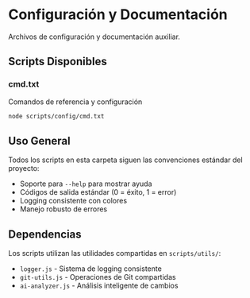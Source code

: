 # Configuración y Documentación

Archivos de configuración y documentación auxiliar.

## Scripts Disponibles

### cmd.txt
Comandos de referencia y configuración

```bash
node scripts/config/cmd.txt
```

## Uso General

Todos los scripts en esta carpeta siguen las convenciones estándar del proyecto:
- Soporte para `--help` para mostrar ayuda
- Códigos de salida estándar (0 = éxito, 1 = error)
- Logging consistente con colores
- Manejo robusto de errores

## Dependencias

Los scripts utilizan las utilidades compartidas en `scripts/utils/`:
- `logger.js` - Sistema de logging consistente
- `git-utils.js` - Operaciones de Git compartidas
- `ai-analyzer.js` - Análisis inteligente de cambios
